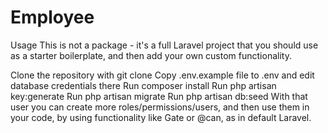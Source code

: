 # Employee
Usage
This is not a package - it's a full Laravel project that you should use as a starter boilerplate, and then add your own custom functionality.

Clone the repository with git clone
Copy .env.example file to .env and edit database credentials there
Run composer install
Run php artisan key:generate
Run php artisan migrate
Run php artisan db:seed
With that user you can create more roles/permissions/users, and then use them in your code, by using functionality like Gate or @can, as in default Laravel.
